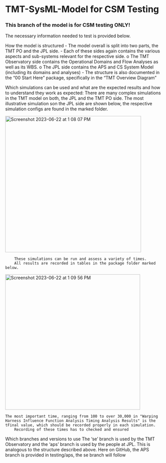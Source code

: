 # TMT-SysML-Model for CSM Testing
### This branch of the model is for CSM testing ONLY!

The necessary information needed to test is provided below.

How the model is structured
	- The model overall is split into two parts, the TMT PO and the JPL side.
	- Each of these sides again contains the various aspects and sub-systems relevant for the respective side.
  		o The TMT Observatory side contains the Operational Domains and Flow Analyses as well as its WBS.
    		o The JPL side contains the APS and CS System Model (including its domains and analyses)
	- The structure is also documented in the “00 Start Here” package, specifically in the “TMT Overview Diagram”	

Which simulations can be used and what are the expected results and how to understand they work as expected:
	There are many complex simulations in the TMT model on both, the JPL and the TMT PO side.
 	The most illustrative simulation son the JPL side are shown below, the respective simulation configs are found in the marked folder.
  
<img width="433" alt="Screenshot 2023-06-22 at 1 08 07 PM" src="https://github.com/Open-MBEE/TMT-SysML-Model/assets/131720106/babd0aad-90b0-4682-85e8-de8b7965ac27">

    
    	These simulations can be run and assess a variety of times.
    	All results are recorded in tables in the package folder marked below.
     
<img width="430" alt="Screenshot 2023-06-22 at 1 09 56 PM" src="https://github.com/Open-MBEE/TMT-SysML-Model/assets/131720106/3cf23cea-12f5-4dad-bab7-4967f46a2cff">


	The most important time, ranging from 100 to over 30,000 in "Warping Harness Influence Function Analysis Timing Analysis Results" is the tFinal value, which should be recorded properly in each simulation.
       	Recording of these times has to checked and ensured

Which branches and versions to use
	The ‘se’ branch is used by the TMT Observatory and the ‘aps’ branch is used by the people at JPL. This is analogous to the structure described above.
 	Here on GitHub, the APS branch is provided in testing/aps, the se branch will follow


